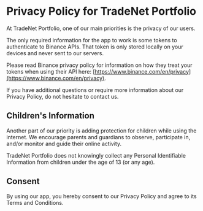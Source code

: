 Privacy Policy for TradeNet Portfolio
=====================================

At TradeNet Portfolio, one of our main priorities is the privacy of our users.

The only required information for the app to work is some tokens to authenticate to Binance APIs. That token is only stored locally on your devices and never sent to our servers.

Please read Binance privacy policy for information on how they treat your tokens when using their API here: [https://www.binance.com/en/privacy](https://www.binance.com/en/privacy).

If you have additional questions or require more information about our Privacy Policy, do not hesitate to contact us.



Children's Information
----------------------

Another part of our priority is adding protection for children while using the internet. We encourage parents and guardians to observe, participate in, and/or monitor and guide their online activity.

TradeNet Portfolio does not knowingly collect any Personal Identifiable Information from children under the age of 13 (or any age).

Consent
-------

By using our app, you hereby consent to our Privacy Policy and agree to its Terms and Conditions.
